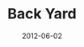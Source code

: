 ---
layout: message
category: message
series: "The Backyard Gospel"
title: "Back Yard"
date: 2012-06-02
audio-description: "Kirk Perry talks about how to live out our faith in the workplace."
audio: "http://www.crossroads.net/players/media/hq/backyardgospel_02.mp3"
audio-title: "Back Yard"
audio-duration: "44:10"
program-description: "Program"
program: "http://www.crossroads.net/players/media/hq/06_02-03_12Program.pdf"
program-title: "Back Yard"
video-description: "Kirk Perry talks about how to live out our faith in the workplace."
video-title: "Back Yard"
video: "https://s3.amazonaws.com/crossroadsvideomessages/backyardgospel_02.mp4"
video-poster: "https://www.crossroads.net/uploadedfiles/backyardgospel_02_still.jpg"
---